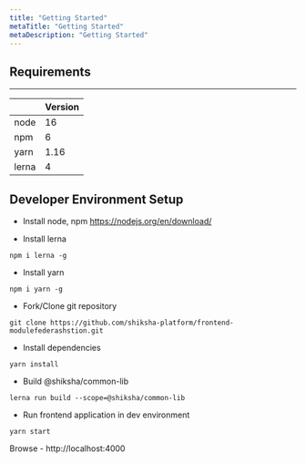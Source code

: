 ```yaml
---
title: "Getting Started"
metaTitle: "Getting Started"
metaDescription: "Getting Started"
---
```


## Requirements
---
|             | Version |
| ----------- | ----------- |
| node  | 16       |
| npm   | 6        |
| yarn   | 1.16        |
| lerna   | 4        |

## Developer Environment Setup 

* Install node, npm
 https://nodejs.org/en/download/

* Install lerna
``` 
npm i lerna -g
```
* Install yarn
```
npm i yarn -g
```
* Fork/Clone git repository 
```
git clone https://github.com/shiksha-platform/frontend-modulefederashstion.git

```
* Install dependencies
```
yarn install
```
* Build @shiksha/common-lib
```
lerna run build --scope=@shiksha/common-lib
```
* Run frontend application in dev environment
```
yarn start
```
Browse - http://localhost:4000